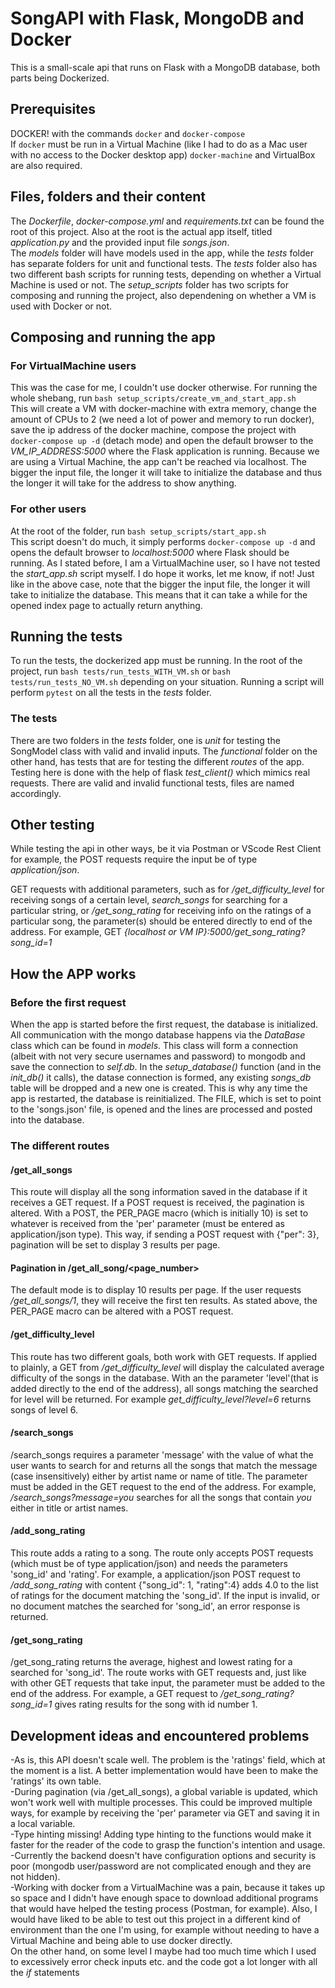# SongAPI with Flask, MongoDB and Docker

This is a small-scale api that runs on Flask with a MongoDB database, both parts being Dockerized.

## Prerequisites
DOCKER! with the commands `docker` and `docker-compose`   
If `docker` must be run in a Virtual Machine (like I had to do as a Mac user with no access to the Docker desktop app) `docker-machine` and VirtualBox are also required.

## Files, folders and their content
The *Dockerfile*, *docker-compose.yml* and *requirements.txt* can be found the root of this project. Also at the root is the actual app itself, titled *application.py* and the provided input file *songs.json*.   
The *models* folder will have models used in the app, while the *tests* folder has separate folders for unit and functional tests. The *tests* folder also has two different bash scripts for running tests, depending on whether a Virtual Machine is used or not. The *setup_scripts* folder has two scripts for composing and running the project, also dependening on whether a VM is used with Docker or not.

## Composing and running the app
### For VirtualMachine users
This was the case for me, I couldn't use docker otherwise. For running the whole shebang, run `bash setup_scripts/create_vm_and_start_app.sh`   
This will create a VM with docker-machine with extra memory, change the amount of CPUs to 2 (we need a lot of power and memory to run docker), save the ip address of the docker machine, compose the project with `docker-compose up -d` (detach mode) and open the default browser to the *VM_IP_ADDRESS:5000* where the Flask application is running. Because we are using a Virtual Machine, the app can't be reached via localhost. The bigger the input file, the longer it will take to initialize the database and thus the longer it will take for the address to show anything.

### For other users
At the root of the folder, run `bash setup_scripts/start_app.sh`   
This script doesn't do much, it simply performs `docker-compose up -d` and opens the default browser to *localhost:5000* where Flask should be running. As I stated before, I am a VirtualMachine user, so I have not tested the *start_app.sh* script myself. I do hope it works, let me know, if not! Just like in the above case, note that the bigger the input file, the longer it will take to initialize the database. This means that it can take a while for the opened index page to actually return anything.

## Running the tests
To run the tests, the dockerized app must be running. In the root of the project, run `bash tests/run_tests_WITH_VM.sh` or `bash tests/run_tests_NO_VM.sh` depending on your situation. Running a script will perform `pytest` on all the tests in the *tests* folder.   

### The tests
There are two folders in the *tests* folder, one is *unit* for testing the SongModel class with valid and invalid inputs. The *functional* folder on the other hand, has tests that are for testing the different *routes* of the app. Testing here is done with the help of flask *test_client()* which mimics real requests. There are valid and invalid functional tests, files are named accordingly.

## Other testing
While testing the api in other ways, be it via Postman or VScode Rest Client for example, the POST requests require the input be of type *application/json*.   

GET requests with additional parameters, such as for */get_difficulty_level* for receiving songs of a certain level, *search_songs* for searching for a particular string, or */get_song_rating* for receiving info on the ratings of a particular song, the parameter(s) should be entered directly to end of the address.
For example, GET *{localhost or VM IP}:5000/get_song_rating?song_id=1*  

## How the APP works
### Before the first request
When the app is started before the first request, the database is initialized. All communication with the mongo database happens via the *DataBase* class which can be found in *models*. This class will form a connection (albeit with not very secure usernames and password) to mongodb and save the connection to *self.db*. In the *setup_database()* function (and in the *init_db()* it calls), the datase connection is formed, any existing *songs_db* table will be dropped and a new one is created. This is why any time the app is restarted, the database is reinitialized. The FILE, which is set to point to the 'songs.json' file, is opened and the lines are processed and posted into the database.

### The different routes
#### /get_all_songs
This route will display all the song information saved in the database if it receives a GET request. If a POST request is received, the pagination is altered. With a POST, the PER_PAGE macro (which is initially 10) is set to whatever is received from the 'per' parameter (must be entered as application/json type). This way, if sending a POST request with {"per": 3}, pagination will be set to display 3 results per page.

#### Pagination in /get_all_song/<page_number>
The default mode is to display 10 results per page. If the user requests */get_all_songs/1*, they will receive the first ten results. As stated above, the PER_PAGE macro can be altered with a POST request.

#### /get_difficulty_level
This route has two different goals, both work with GET requests. If applied to plainly, a GET from */get_difficulty_level* will display the calculated average difficulty of the songs in the database. With an the parameter 'level'(that is added directly to the end of the address), all songs matching the searched for level will be returned. For example *get_difficulty_level?level=6* returns songs of level 6.

#### /search_songs
/search_songs requires a parameter 'message' with the value of what the user wants to search for and returns all the songs that match the message (case insensitively) either by artist name or name of title. The parameter must be added in the GET request to the end of the address. For example, */search_songs?message=you* searches for all the songs that contain *you* either in title or artist names.

#### /add_song_rating
This route adds a rating to a song. The route only accepts POST requests (which must be of type application/json) and needs the parameters 'song_id' and 'rating'. For example, a application/json POST request to */add_song_rating* with content {"song_id": 1, "rating":4} adds 4.0 to the list of ratings for the document matching the 'song_id'. If the input is invalid, or no document matches the searched for 'song_id', an error response is returned.

#### /get_song_rating
/get_song_rating returns the average, highest and lowest rating for a searched for 'song_id'. The route works with GET requests and, just like with other GET requests that take input, the parameter must be added to the end of the address. For example, a GET request to */get_song_rating?song_id=1* gives rating results for the song with id number 1.

## Development ideas and encountered problems
-As is, this API doesn't scale well. The problem is the 'ratings' field, which at the moment is a list. A better implementation would have been to make the 'ratings' its own table.  
-During pagination (via /get_all_songs), a global variable is updated, which won't work well with multiple processes. This could be improved multiple ways,
for example by receiving the 'per' parameter via GET and saving it in a local variable.  
-Type hinting missing! Adding type hinting to the functions would make it faster for the reader of the code to grasp the function's intention and usage.  
-Currently the backend doesn't have configuration options and security is poor (mongodb user/password are not complicated enough and they are not hidden).  
-Working with docker from a VirtualMachine was a pain, because it takes up so space and I didn't have enough space to download additional programs that would have helped the testing process (Postman, for example). Also, I would have liked to be able to test out this project in a different kind of environment than the one I'm using, for example without needing to have a Virtual Machine and being able to use docker directly.   
On the other hand, on some level I maybe had too much time which I used to excessively error check inputs etc. and the code got a lot longer with all the *if* statements
